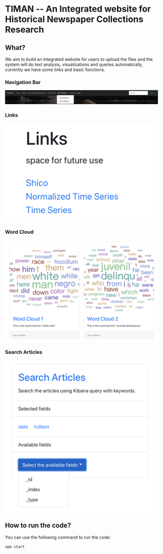 # TIMAN --  An Integrated website for Historical Newspaper Collections Research

## What?
We aim to build an integrated website for users to upload the files and the system will do text analysis, visualizations and queries automatically, currently we have some links and basic functions.

### Navigation Bar
![nav](./src/assets/nav.png)

### Links
![link](./src/assets/link.png)

### Word Cloud
![word](./src/assets/word.png)

### Search Articles
![sa](./src/assets/sa.png)

## How to run the code?
You can use the following command to run the code:
```
npm start
```